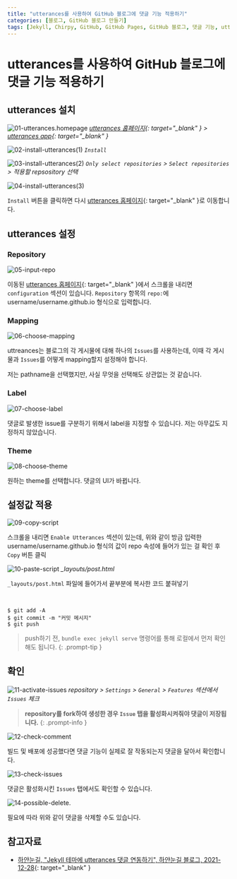 ```yaml
---
title: "utterances를 사용하여 GitHub 블로그에 댓글 기능 적용하기"
categories: [블로그, GitHub 블로그 만들기]
tags: [Jekyll, Chirpy, GitHub, GitHub Pages, GitHub 블로그, 댓글 기능, utterances]
---
```

# utterances를 사용하여 GitHub 블로그에 댓글 기능 적용하기

## utterances 설치

![01-utterances.homepage](/assets/img/posts/blog/add-comments-to-github-blog-using-utterances/01-utterances-homepage.png)
*[utterances 홈페이지](https://utteranc.es/){: target="_blank" } > [utterances app](https://github.com/apps/utterances){: target="_blank" }*

![02-install-utterances(1)](/assets/img/posts/blog/add-comments-to-github-blog-using-utterances/02-install-utterances(1).png)
*`Install`*

![03-install-utterances(2)](/assets/img/posts/blog/add-comments-to-github-blog-using-utterances/03-install-utterances(2).png)
*`Only select repositories` > `Select repositories` > 적용할 repsository 선택*

![04-install-utterances(3)](/assets/img/posts/blog/add-comments-to-github-blog-using-utterances/04-install-utterances(3).png)

`Install` 버튼을 클릭하면 다시 [utterances 홈페이지](https://utteranc.es/){: target="_blank" }로 이동합니다.

## utterances 설정

### Repository

![05-input-repo](/assets/img/posts/blog/add-comments-to-github-blog-using-utterances/05-input-repo.png)

이동된 [utterances 홈페이지](https://utteranc.es/){: target="_blank" }에서 스크롤을 내리면 `configuration` 섹션이 있습니다. `Repository` 항목의 `repo:`에 username/username.github.io 형식으로 입력합니다.

### Mapping

![06-choose-mapping](/assets/img/posts/blog/add-comments-to-github-blog-using-utterances/06-choose-mapping.png)

uttreances는 블로그의 각 게시물에 대해 하나의 `Issues`를 사용하는데, 이때 각 게시물과 `Issues`를 어떻게 mapping할지 설정해야 합니다.

저는 pathname을 선택했지만, 사실 무엇을 선택해도 상관없는 것 같습니다. 

### Label

![07-choose-label](/assets/img/posts/blog/add-comments-to-github-blog-using-utterances/07-choose-label.png)

댓글로 발생한 issue를 구분하기 위해서 label을 지정할 수 있습니다. 저는 아무값도 지정하지 않았습니다.

### Theme

![08-choose-theme](/assets/img/posts/blog/add-comments-to-github-blog-using-utterances/08-choose-theme.png)

원하는 theme를 선택합니다. 댓글의 UI가 바뀝니다.

## 설정값 적용

![09-copy-script](/assets/img/posts/blog/add-comments-to-github-blog-using-utterances/09-copy-script.png)

스크롤을 내리면 `Enable Utterances` 섹션이 있는데, 위와 같이 방금 입력한 username/username.github.io 형식의 값이 repo 속성에 들어가 있는 걸 확인 후 `Copy` 버튼 클릭

![10-paste-script](/assets/img/posts/blog/add-comments-to-github-blog-using-utterances/10-paste-script.png)
*_layouts/post.html*

`_layouts/post.html` 파일에 들어가서 끝부분에 복사한 코드 붙혀넣기

<br>

```console
$ git add -A
$ git commit -m "커밋 메시지"
$ git push
```

> push하기 전, `bundle exec jekyll serve` 명령어를 통해 로컬에서 먼저 확인해도 됩니다.
{: .prompt-tip }

## 확인

![11-activate-issues](/assets/img/posts/blog/add-comments-to-github-blog-using-utterances/11-activate-issues.png)
*repository > `Settings` > `General` > `Features` 섹션에서 `Issues` 체크*

> **repository를 fork하여 생성한 경우 `Issue` 탭을 활성화시켜줘야 댓글이 저장됩니다.**
{: .prompt-info }

![12-check-comment](/assets/img/posts/blog/add-comments-to-github-blog-using-utterances/12-check-comment.png)

빌드 및 배포에 성공했다면 댓글 기능이 실제로 잘 작동되는지 댓글을 달아서 확인합니다.

![13-check-issues](/assets/img/posts/blog/add-comments-to-github-blog-using-utterances/13-check-issues.png)

댓글은 활성화시킨 `Issues` 탭에서도 확인할 수 있습니다.

![14-possible-delete.](/assets/img/posts/blog/add-comments-to-github-blog-using-utterances/14-possible-delete.png)

필요에 따라 위와 같이 댓글을 삭제할 수도 있습니다.

## 참고자료

- [하얀눈길, "Jekyll 테마에 utterances 댓글 연동하기", 하얀눈길 블로그, 2021-12-28](https://www.irgroup.org/posts/utternace-comments-system/){: target="_blank" }